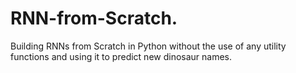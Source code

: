 # RNN-from-Scratch.
Building RNNs from Scratch in Python without the use of any utility functions and using it to predict new dinosaur names.
